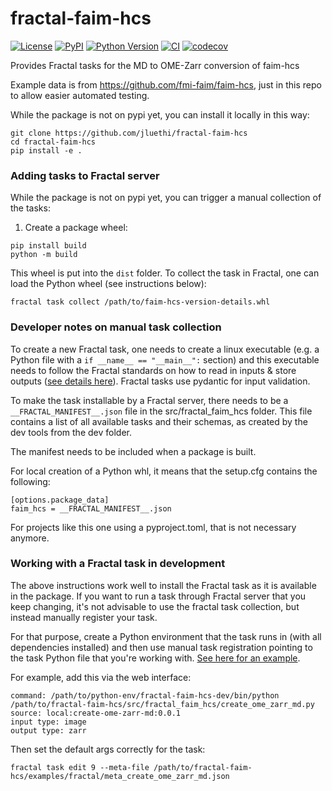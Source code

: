 # fractal-faim-hcs

[![License](https://img.shields.io/pypi/l/fractal-faim-hcs.svg?color=green)](https://github.com/fractal-analytics-platform/fractal-faim-hcs/raw/main/LICENSE)
[![PyPI](https://img.shields.io/pypi/v/fractal-faim-hcs.svg?color=green)](https://pypi.org/project/fractal-faim-hcs)
[![Python Version](https://img.shields.io/pypi/pyversions/fractal-faim-hcs.svg?color=green)](https://python.org)
[![CI](https://github.com/fractal-analytics-platform/fractal-faim-hcs/actions/workflows/ci.yml/badge.svg)](https://github.com/fractal-analytics-platform/fractal-faim-hcs/actions/workflows/ci.yml)
[![codecov](https://codecov.io/gh/fractal-analytics-platform/fractal-faim-hcs/branch/main/graph/badge.svg)](https://codecov.io/gh/fractal-analytics-platform/fractal-faim-hcs)

Provides Fractal tasks for the MD to OME-Zarr conversion of faim-hcs

Example data is from https://github.com/fmi-faim/faim-hcs, just in this repo to allow easier automated testing.

While the package is not on pypi yet, you can install it locally in this way:

```
git clone https://github.com/jluethi/fractal-faim-hcs
cd fractal-faim-hcs
pip install -e .
```

### Adding tasks to Fractal server
While the package is not on pypi yet, you can trigger a manual collection of the tasks:
1. Create a package wheel: 
```
pip install build
python -m build
```
This wheel is put into the `dist` folder. To collect the task in Fractal, one can load the Python wheel (see instructions below):
```
fractal task collect /path/to/faim-hcs-version-details.whl
```

### Developer notes on manual task collection
To create a new Fractal task, one needs to create a linux executable (e.g. a Python file with a `if __name__ == "__main__":` section) and this executable needs to follow the Fractal standards on how to read in inputs & store outputs ([see details here](https://fractal-analytics-platform.github.io/fractal-tasks-core/task_howto.html)). Fractal tasks use pydantic for input validation.

To make the task installable by a Fractal server, there needs to be a `__FRACTAL_MANIFEST__.json` file in the src/fractal_faim_hcs folder. This file contains a list of all available tasks and their schemas, as created by the dev tools from the dev folder.

The manifest needs to be included when a package is built.

For local creation of a Python whl, it means that the setup.cfg contains the following:
```
[options.package_data]
faim_hcs = __FRACTAL_MANIFEST__.json
```

For projects like this one using a pyproject.toml, that is not necessary anymore.


### Working with a Fractal task in development
The above instructions work well to install the Fractal task as it is available in the package. If you want to run a task through Fractal server that you keep changing, it's not advisable to use the fractal task collection, but instead manually register your task.

For that purpose, create a Python environment that the task runs in (with all dependencies installed) and then use manual task registration pointing to the task Python file that you're working with. [See here for an example](https://github.com/fractal-analytics-platform/fractal-demos/tree/d241c7e29e5016bca6e0fd7647f44947e1501509/examples/08_scMultipleX_task).

For example, add this via the web interface:
```
command: /path/to/python-env/fractal-faim-hcs-dev/bin/python /path/to/fractal-faim-hcs/src/fractal_faim_hcs/create_ome_zarr_md.py
source: local:create-ome-zarr-md:0.0.1
input type: image
output type: zarr
```

Then set the default args correctly for the task:
```
fractal task edit 9 --meta-file /path/to/fractal-faim-hcs/examples/fractal/meta_create_ome_zarr_md.json
```
